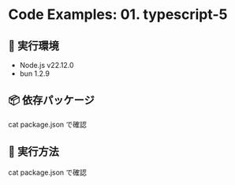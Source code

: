 # Code Examples: 01. typescript-5

## 🔧 実行環境
- Node.js v22.12.0
- bun 1.2.9

## 📦 依存パッケージ

cat package.json で確認

## 🚀 実行方法

cat package.json で確認

